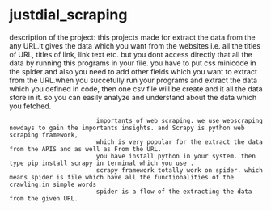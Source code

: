 # justdial_scraping

description of the project: this projects made for extract the data from the any URL.it gives the data which you want from the websites i.e.
                            all the titles of URL, titles of link, link text etc. but you dont access directly that all the data by running this programs 
                            in your file. you have to put css minicode in the spider and also you need to add other fields which you want to extract from the 
                            URL.when you succefully run your programs and extract the data which you defined in code, then one csv file will be create and it all the
                            data store in it. so you can easily analyze and understand about the data which you fetched.
                            
                            
                            importants of web scraping. we use webscraping nowdays to gain the importants insights. and Scrapy is python web scraping framework,
                            which is very popular for the extract the data from the APIS and as well as From the URL. 
                            you have install python in your system. then type pip install scrapy in terminal which you use .
                            scrapy framework totally work on spider. which means spider is file which have all the functionalities of the crawling.in simple words 
                            spider is a flow of the extracting the data from the given URL.
